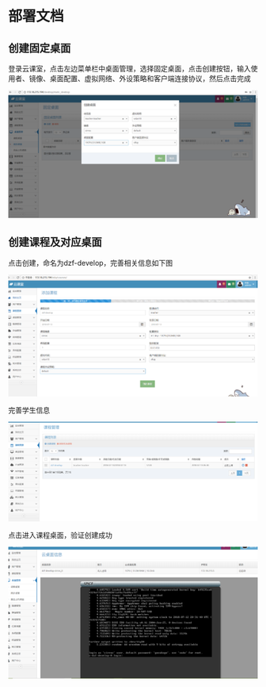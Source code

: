 # 部署文档

## 创建固定桌面

登录云课室，点击左边菜单栏中桌面管理，选择固定桌面，点击创建按钮，输入使用者、镜像、桌面配置、虚拟网络、外设策略和客户端连接协议，然后点击完成 

![1](创建固定桌面.PNG)

## 创建课程及对应桌面

点击创建，命名为dzf-develop，完善相关信息如下图

![2](创建课程.PNG)

完善学生信息

![3](创建完成.PNG)

点击进入课程桌面，验证创建成功

![4](完成.PNG)

